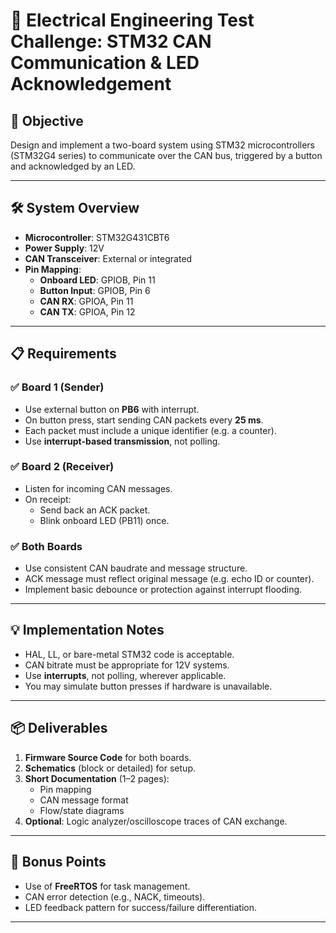 # 🧪 Electrical Engineering Test Challenge: STM32 CAN Communication & LED Acknowledgement

## 🎯 Objective
Design and implement a two-board system using STM32 microcontrollers (STM32G4 series) to communicate over the CAN bus, triggered by a button and acknowledged by an LED.

---

## 🛠️ System Overview

- **Microcontroller**: STM32G431CBT6
- **Power Supply**: 12V
- **CAN Transceiver**: External or integrated
- **Pin Mapping**:
  - **Onboard LED**: GPIOB, Pin 11
  - **Button Input**: GPIOB, Pin 6
  - **CAN RX**: GPIOA, Pin 11
  - **CAN TX**: GPIOA, Pin 12

---

## 📋 Requirements

### ✅ Board 1 (Sender)
- Use external button on **PB6** with interrupt.
- On button press, start sending CAN packets every **25 ms**.
- Each packet must include a unique identifier (e.g. a counter).
- Use **interrupt-based transmission**, not polling.

### ✅ Board 2 (Receiver)
- Listen for incoming CAN messages.
- On receipt:
  - Send back an ACK packet.
  - Blink onboard LED (PB11) once.

### ✅ Both Boards
- Use consistent CAN baudrate and message structure.
- ACK message must reflect original message (e.g. echo ID or counter).
- Implement basic debounce or protection against interrupt flooding.

---

## 💡 Implementation Notes

- HAL, LL, or bare-metal STM32 code is acceptable.
- CAN bitrate must be appropriate for 12V systems.
- Use **interrupts**, not polling, wherever applicable.
- You may simulate button presses if hardware is unavailable.

---

## 📦 Deliverables

1. **Firmware Source Code** for both boards.
2. **Schematics** (block or detailed) for setup.
3. **Short Documentation** (1–2 pages):
   - Pin mapping
   - CAN message format
   - Flow/state diagrams
4. **Optional**: Logic analyzer/oscilloscope traces of CAN exchange.

---

## 🏅 Bonus Points

- Use of **FreeRTOS** for task management.
- CAN error detection (e.g., NACK, timeouts).
- LED feedback pattern for success/failure differentiation.

---

